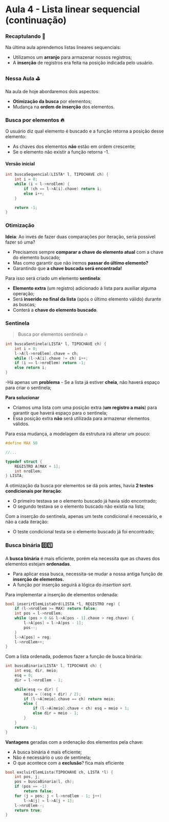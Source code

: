 # Aula 4 - Lista linear sequencial (continuação)

### Recaptulando 🤔

Na última aula aprendemos listas lineares sequenciais:

- Utilizamos um **arranjo** para armazenar nossos registros;
- A **inserção** de registros era feita na posição indicada pelo usuário.

### Nessa Aula ⛳️

Na aula de hoje abordaremos dois aspectos:

- **Otimização da busca** por elementos;
- Mudança na **ordem de inserção** dos elementos.

### Busca por elementos 🔥

O usuário diz qual elemento é buscado e a função retorna a posição desse elemento:

- As chaves dos elementos **não** estão em ordem crescente;
- Se o elemento não existir a função retorna -1.

#### Versão inicial

```C
int buscaSequencial(LISTA* l, TIPOCHAVE ch) {
    int i = 0;
    while (i < l->nroElem) {
        if (ch == l->A[i].chave) return i;
        else i++;
    }

    return -1;
}
```

### Otimização

**Ideia**: Ao invés de fazer duas comparações por iteração, seria possível fazer só uma?

- Precisamos sempre **comparar a chave do elemento atual** com a chave do elemento buscado;
- Mas como garantir que não iremos **passar do último elemento?**
- Garantindo que **a chave buscada será encontrada!**

Para isso será criado um elemento **sentinela**:

- **Elemento extra** (um registro) adicionado á lista para auxiliar alguma operação;
- Será **inserido no final da lista** (após o último elemento válido) durante as buscas;
- Conterá a **chave do elemento buscado**.

### Sentinela

> Busca por elementos sentinela 🔥

```C
int buscaSentinela(LISTA* l, TIPOCHAVE ch) {
    int i = 0;
    l->A[l->nroElem].chave = ch;
    while (l->A[i].chave != ch) i++;
    if (i == l->nroElem) return -1;
    else return i;
}
```

-Há apenas um **problema** - Se a lista já estiver **cheia**, não haverá espaço para criar o sentinela;

**Para solucionar**

- Criamos uma lista com uma posição extra (**um registro a mais**) para garantir que haverá espaço para o sentinela;
- Essa posição extra **não** será utilizada para armazenar elementos válidos.

Para essa mudança, a modelagem da estrutura irá alterar um pouco:

```C
#define MAX 50

//...

typedef struct {
    REGISTRO A[MAX + 1];
    int nroElem;
} LISTA;
```

A otimização da busca por elementos se dá pois antes, havia **2 testes condicionais por iteração**:

- O primeiro testava se o elemento buscado já havia sido encontrado;
- O segundo testava se o elemento buscado não existia na lista;

Com a inserção do sentinela, apenas um teste condicional é necessário, e não a cada iteração:

- O teste condicional testa se o elemento buscado já foi encontrado;

### Busca binária 0️⃣1️⃣

A **busca binária** é mais eficiente, porém ela necessita que as chaves dos elementos estejam **ordenadas**.

- Para aplicar essa busca, necessita-se mudar a nossa antiga função de **inserção de elementos.**
- A função por inserção seguirá a lógica do _insertion sort_.

Para implementar a inserção de elementos ordenada:

```C
bool inserirElemListaOrd(LISTA *l, REGISTRO reg) {
    if (l->nroElem >= MAX) return false;
    int pos = l->nroElem;
    while (pos > 0 && l->A[pos - 1].chave > reg.chave) {
        l->A[pos] = l->A[pos - 1];
        pos--;
    }
    l->A[pos] = reg;
    l->nroElem++;
}
```

Com a lista ordenada, podemos fazer a função de busca binária:

```C
int buscaBinaria(LISTA* l, TIPOCHAVE ch) {
    int esq, dir, meio;
    esq = 0;
    dir = l->nroElem - 1;

    while(esq <= dir) {
        meio = ((esq + dir) / 2);
        if (l->A[meio].chave == ch) return meio;
        else {
            if (l->A[meio].chave < ch) esq = meio + 1;
            else dir = meio - 1;
        }
    }
    return -1;
}
```

**Vantagens** geradas com a ordenação dos elementos pela chave:

- A busca binária é mais eficiente;
- Não é necessário o uso de sentinela;
- O que acontece com a **exclusão**? fica mais eficiente

```C
bool excluirElemLista(TIPOCHAVE ch, LISTA *l) {
    int pos, j;
    pos = buscaBinaria(l, ch);
    if (pos == -1)
        return false;
    for (j = pos; j < l->nroElem - 1; j++)
        l->A[j] = l->A[j + 1];
    l->nroElem--;
    return true;
}
```
